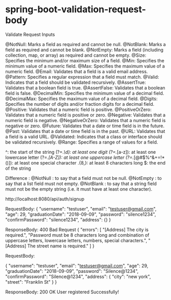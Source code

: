 # spring-boot-validation-request-body
Validate Request Inputs

@NotNull: Marks a field as required and cannot be null.
@NotBlank: Marks a field as required and cannot be blank.
@NotEmpty: Marks a field (including collection, map, or array) as required and cannot be empty.
@Size: Specifies the minimum and/or maximum size of a field.
@Min: Specifies the minimum value of a numeric field.
@Max: Specifies the maximum value of a numeric field.
@Email: Validates that a field is a valid email address.
@Pattern: Specifies a regular expression that a field must match.
@Valid: Indicates that a field should be validated recursively.
@AssertTrue: Validates that a boolean field is true.
@AssertFalse: Validates that a boolean field is false.
@DecimalMin: Specifies the minimum value of a decimal field.
@DecimalMax: Specifies the maximum value of a decimal field.
@Digits: Specifies the number of digits and/or fraction digits for a decimal field.
@Positive: Validates that a numeric field is positive.
@PositiveOrZero: Validates that a numeric field is positive or zero.
@Negative: Validates that a numeric field is negative.
@NegativeOrZero: Validates that a numeric field is negative or zero.
@Future: Validates that a date or time field is in the future.
@Past: Validates that a date or time field is in the past.
@URL: Validates that a field is a valid URL.
@Validated: Indicates that a class or interface should be validated recursively.
@Range: Specifies a range of values for a field.




^: the start of the string
(?=.*\d): at least one digit
(?=.*[a-z]): at least one lowercase letter
(?=.*[A-Z]): at least one uppercase letter
(?=.*[@#$%^&+=!*()]): at least one special character
.{8,}: at least 8 characters long
$: the end of the string


Difference : 
@NotNull : to say that a field must not be null. 
@NotEmpty : to say that a list field must not empty. 
@NotBlank : to say that a string field must not be the empty string (i.e. it must have at least one character).

http://localhost:8080/api/auth/signup

RequestBody:
{
    "username": "testuser",
    "email": "testuser@gmail.com",
    "age": 29,
    "graduationDate": "2018-09-09",
    "password": "silence1234",
    "confirmPassword": "silence1234",
    "address": {}
}

ResponseBody: 400 Bad Request
{
    "errors": [
        "[Address] The city is required.",
        "Password must be 8 characters long and combination of uppercase letters, lowercase letters, numbers, special characters.",
        "[Address] The street name is required."
    ]
}


RequestBody:

{
    "username": "testuser",
    "email": "testuser@gmail.com",
    "age": 29,
    "graduationDate": "2018-09-09",
    "password": "Silence@1234",
    "confirmPassword": "Silence@1234",
    "address": {
        "city": "new york",
        "street": "Franklin St"
    }
}

ResponseBody: 200 OK
User registered Successfully!



